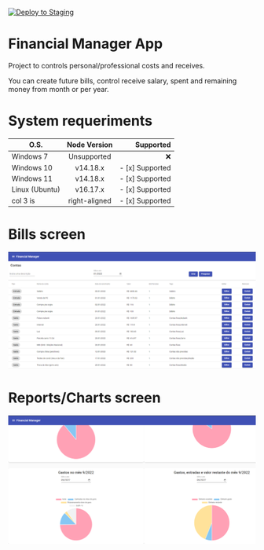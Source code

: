 [![Deploy to Staging](https://github.com/BIEMAX/financial-manager-app/actions/workflows/firebase-deploy.yml/badge.svg?branch=develop)](https://github.com/BIEMAX/financial-manager-app/actions/workflows/firebase-deploy.yml)

# Financial Manager App

Project to controls personal/professional costs and receives.

You can create future bills, control receive salary, spent and remaining money from month or per year.


# System requeriments


| O.S.   | Node Version      |  Supported |
|----------|:-------------:|------:|
| Windows 7 |  Unsupported | :x: |
| Windows 10 |  v14.18.x | - [x] Supported |
| Windows 11 |  v14.18.x  | - [x] Supported |
| Linux (Ubuntu) | v16.17.x | - [x] Supported |
| col 3 is | right-aligned | - [x] Supported |

# Bills screen

![image](./docs//img/bills_screen.png)

# Reports/Charts screen

![imagem](./docs//img/reports_screen.png)
